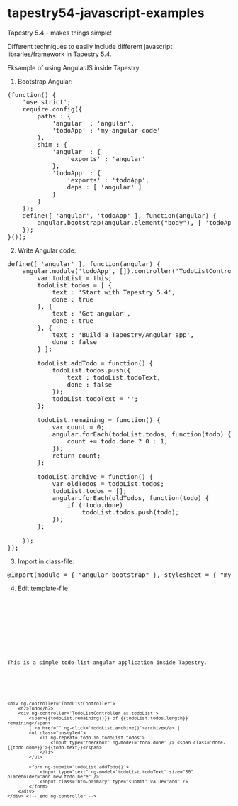 # tapestry54-javascript-examples
Tapestry 5.4 - makes things simple!

Different techniques to easily include different javascript libraries/framework in Tapestry 5.4.

Eksample of using AngularJS inside Tapestry.

1. Bootstrap Angular:
<pre>
(function() {
	'use strict';
	require.config({
		paths : {
			'angular' : 'angular',
			'todoApp' : 'my-angular-code'
		},
		shim : {
			'angular' : {
				'exports' : 'angular'
			},
			'todoApp' : {
				'exports' : 'todoApp',
				deps : [ 'angular' ]
			}
		}
	});
	define([ 'angular', 'todoApp' ], function(angular) {
		angular.bootstrap(angular.element("body"), [ 'todoApp' ]);
	});
}());
</pre>

2. Write Angular code:
<pre>
define([ 'angular' ], function(angular) {
	angular.module('todoApp', []).controller('TodoListController', function() {
		var todoList = this;
		todoList.todos = [ {
			text : 'Start with Tapestry 5.4',
			done : true
		}, {
			text : 'Get angular',
			done : true
		}, {
			text : 'Build a Tapestry/Angular app',
			done : false
		} ];

		todoList.addTodo = function() {
			todoList.todos.push({
				text : todoList.todoText,
				done : false
			});
			todoList.todoText = '';
		};

		todoList.remaining = function() {
			var count = 0;
			angular.forEach(todoList.todos, function(todo) {
				count += todo.done ? 0 : 1;
			});
			return count;
		};

		todoList.archive = function() {
			var oldTodos = todoList.todos;
			todoList.todos = [];
			angular.forEach(oldTodos, function(todo) {
				if (!todo.done)
					todoList.todos.push(todo);
			});
		};

	});
});
</pre>

3. Import in class-file:
<pre>
@Import(module = { "angular-bootstrap" }, stylesheet = { "my-angular-code.css" })
</pre>

4. Edit template-file
<code>
<html t:type="layout" title="Tapestry 5.4 with AngularJS"
	xmlns:t="http://tapestry.apache.org/schema/tapestry_5_4.xsd"
	xmlns:p="tapestry:parameter">

<!-- <body ng-app="todoApp"> done from 'angular-bootstrap' -->
<body>
	<div class="well">
		<p>This is a simple todo-list angular application inside Tapestry.</p>
	</div>

	<div ng-controller='TodoListController'>
		<h2>Todo</h2>
		<div ng-controller='TodoListController as todoList'>
			<span>{{todoList.remaining()}} of {{todoList.todos.length}} remaining</span>
			[ <a href="" ng-click='todoList.archive()'>archive</a> ]
			<ul class="unstyled">
				<li ng-repeat='todo in todoList.todos'>
					<input type="checkbox" ng-model='todo.done' /> <span class='done-{{todo.done}}'>{{todo.text}}</span>
				</li>
			</ul>
			
			<form ng-submit='todoList.addTodo()'>
				<input type="text" ng-model='todoList.todoText' size="30" placeholder="add new todo here" />
				<input class="btn-primary" type="submit" value="add" />
			</form>
		</div>
	</div> <!-- end ng-controller -->
</body>
</html>
</code>
